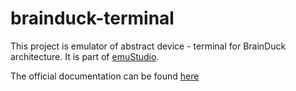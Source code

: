 # brainduck-terminal

This project is emulator of abstract device - terminal for BrainDuck architecture.
It is part of [emuStudio](https://www.emustudio.net/).

The official documentation can be
found [here](https://www.emustudio.net/docuser/brainduck/index/#terminal-code-brainduck-terminal-code)
